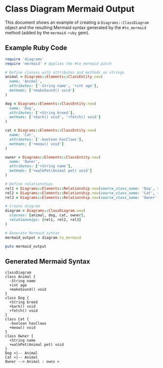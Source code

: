 # Class Diagram Mermaid Output

This document shows an example of creating a `Diagrams::ClassDiagram` object and the resulting Mermaid syntax generated by the `#to_mermaid` method (added by the `mermaid-ruby` gem).

## Example Ruby Code

```ruby
require 'diagrams'
require 'mermaid' # Applies the #to_mermaid patch

# Define classes with attributes and methods as strings
animal = Diagrams::Elements::ClassEntity.new(
  name: 'Animal',
  attributes: ['-String name', '+int age'],
  methods: ['+makeSound() void']
)

dog = Diagrams::Elements::ClassEntity.new(
  name: 'Dog',
  attributes: ['+String breed'],
  methods: ['+bark() void', '+fetch() void']
)

cat = Diagrams::Elements::ClassEntity.new(
  name: 'Cat',
  attributes: ['-boolean hasClaws'],
  methods: ['+meow() void']
)

owner = Diagrams::Elements::ClassEntity.new(
  name: 'Owner',
  attributes: ['+String name'],
  methods: ['+walkPet(Animal pet) void']
)

# Define relationships
rel1 = Diagrams::Elements::Relationship.new(source_class_name: 'Dog', target_class_name: 'Animal', type: 'inheritance')
rel2 = Diagrams::Elements::Relationship.new(source_class_name: 'Cat', target_class_name: 'Animal', type: 'inheritance')
rel3 = Diagrams::Elements::Relationship.new(source_class_name: 'Owner', target_class_name: 'Animal', type: 'association', label: 'owns >') # Cardinality/direction example

# Create diagram
diagram = Diagrams::ClassDiagram.new(
  classes: [animal, dog, cat, owner],
  relationships: [rel1, rel2, rel3]
)

# Generate Mermaid syntax
mermaid_output = diagram.to_mermaid

puts mermaid_output
```

## Generated Mermaid Syntax

```mermaid
classDiagram
class Animal {
  -String name
  +int age
  +makeSound() void
}
class Dog {
  +String breed
  +bark() void
  +fetch() void
}
class Cat {
  -boolean hasClaws
  +meow() void
}
class Owner {
  +String name
  +walkPet(Animal pet) void
}
Dog <|-- Animal
Cat <|-- Animal
Owner --> Animal : owns >